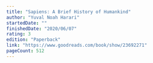 ```yaml
---
title: "Sapiens: A Brief History of Humankind"
author: "Yuval Noah Harari"
startedDate: ""
finishedDate: "2020/06/07"
rating: 3
edition: "Paperback"
link: "https://www.goodreads.com/book/show/23692271"
pageCount: 512
---
```



